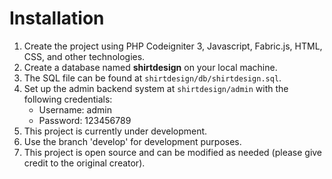 # Installation

1. Create the project using PHP Codeigniter 3, Javascript, Fabric.js, HTML, CSS, and other technologies.
2. Create a database named **shirtdesign** on your local machine.
3. The SQL file can be found at `shirtdesign/db/shirtdesign.sql`.
4. Set up the admin backend system at `shirtdesign/admin` with the following credentials:
   - Username: admin
   - Password: 123456789
5. This project is currently under development.
6. Use the branch 'develop' for development purposes.
7. This project is open source and can be modified as needed (please give credit to the original creator).